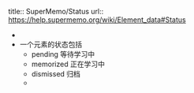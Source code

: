 title:: SuperMemo/Status
url:: https://help.supermemo.org/wiki/Element_data#Status

-
- 一个元素的状态包括
	- pending 等待学习中
	- memorized 正在学习中
	- dismissed 归档
	-
